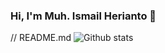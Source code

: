 ### Hi, I'm Muh. Ismail Herianto 👋
<!--
**ismailherianto/ismailherianto** is a ✨ _special_ ✨ repository because its `README.md` (this file) appears on your GitHub profile.

Here are some ideas to get you started:

- 🔭 I’m currently working on ...
- 🌱 I’m currently learning ...
- 👯 I’m looking to collaborate on ...
- 🤔 I’m looking for help with ...
- 💬 Ask me about ...
- 📫 How to reach me: ...
- 😄 Pronouns: ...
- ⚡ Fun fact: ...
-->

// README.md
![Github stats](https://github-readme-stats.vercel.app/api?username=ismailherianto&theme=dark&show_icons=true&count_private=true)

